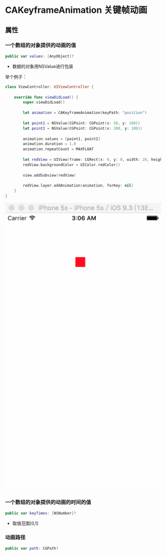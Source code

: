 # CAKeyframeAnimation 关键帧动画

## 属性
### 一个数组的对象提供的动画的值
 
```swift
public var values: [AnyObject]?
```

- 数据的对象用NSValue进行包装

举个例子：
```swift
class ViewController: UIViewController {

    override func viewDidLoad() {
        super.viewDidLoad()
        
        let animation = CAKeyframeAnimation(keyPath: "position")
        
        let point1 = NSValue(CGPoint: CGPoint(x: 50, y: 100))
        let point2 = NSValue(CGPoint: CGPoint(x: 200, y: 100))
        
        animation.values = [point1, point2]
        animation.duration = 1.0
        animation.repeatCount = MAXFLOAT
        
        let redView = UIView(frame: CGRect(x: 0, y: 0, width: 20, height: 20))
        redView.backgroundColor = UIColor.redColor()
        
        view.addSubview(redView)
        
        redView.layer.addAnimation(animation, forKey: nil)
    }
}
```

![](16060501.gif)

### 一个数组的对象提供的动画的时间的值
 
```swift
public var keyTimes: [NSNumber]?
```

- 取值范围\[0,1]

### 动画路径
 
```swift
public var path: CGPath?
```